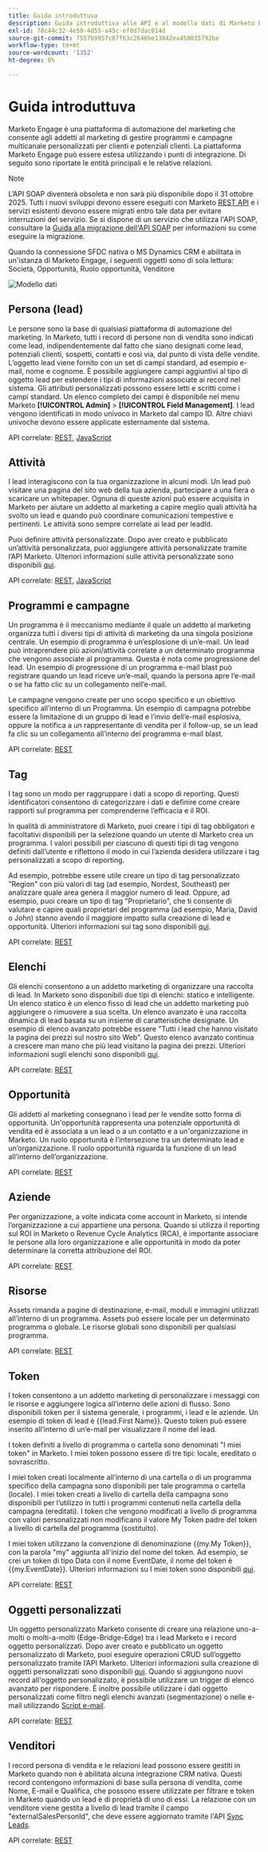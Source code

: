 ```yaml
---
title: Guida introduttuva
description: Guida introduttiva alle API e al modello dati di Marketo Engage, inclusi lead, attività, programmi, tag, elenchi, linee guida REST e avvisi di rimozione da SOAP.
exl-id: 78c44c32-4e59-4d55-a45c-ef0d7dac814d
source-git-commit: 7557b9957c87f63c2646be13842ea450035792be
workflow-type: tm+mt
source-wordcount: '1352'
ht-degree: 0%

---
```


# Guida introduttuva

Marketo Engage è una piattaforma di automazione del marketing che consente agli addetti al marketing di gestire programmi e campagne multicanale personalizzati per clienti e potenziali clienti. La piattaforma Marketo Engage può essere estesa utilizzando i punti di integrazione. Di seguito sono riportate le entità principali e le relative relazioni.

>[!NOTE]
>L’API SOAP diventerà obsoleta e non sarà più disponibile dopo il 31 ottobre 2025. Tutti i nuovi sviluppi devono essere eseguiti con Marketo [REST API](./rest-api/rest-api.md) e i servizi esistenti devono essere migrati entro tale data per evitare interruzioni del servizio. Se si dispone di un servizio che utilizza l&#39;API SOAP, consultare la [Guida alla migrazione dell&#39;API SOAP](./soap-api/migration.md) per informazioni su come eseguire la migrazione.
>

Quando la connessione SFDC nativa o MS Dynamics CRM è abilitata in un&#39;istanza di Marketo Engage, i seguenti oggetti sono di sola lettura: Società, Opportunità, Ruolo opportunità, Venditore

![Modello dati](assets/data_model.png)

## Persona (lead)

Le persone sono la base di qualsiasi piattaforma di automazione del marketing. In Marketo, tutti i record di persone non di vendita sono indicati come lead, indipendentemente dal fatto che siano designati come lead, potenziali clienti, sospetti, contatti e così via, dal punto di vista delle vendite. L’oggetto lead viene fornito con un set di campi standard, ad esempio e-mail, nome e cognome. È possibile aggiungere campi aggiuntivi al tipo di oggetto lead per estendere i tipi di informazioni associate ai record nel sistema. Gli attributi personalizzati possono essere letti e scritti come i campi standard. Un elenco completo dei campi è disponibile nel menu Marketo **[!UICONTROL Admin]** > **[!UICONTROL Field Management]**. I lead vengono identificati in modo univoco in Marketo dal campo ID. Altre chiavi univoche devono essere applicate esternamente dal sistema.

API correlate: [REST](https://developer.adobe.com/marketo-apis/api/mapi/#tag/Leads), [JavaScript](javascript-api/lead-tracking.md#lead-tracking-api)

## Attività

I lead interagiscono con la tua organizzazione in alcuni modi. Un lead può visitare una pagina del sito web della tua azienda, partecipare a una fiera o scaricare un whitepaper. Ognuna di queste azioni può essere acquisita in Marketo per aiutare un addetto al marketing a capire meglio quali attività ha svolto un lead e quando può coordinare comunicazioni tempestive e pertinenti. Le attività sono sempre correlate ai lead per leadId.

Puoi definire attività personalizzate. Dopo aver creato e pubblicato un’attività personalizzata, puoi aggiungere attività personalizzate tramite l’API Marketo. Ulteriori informazioni sulle attività personalizzate sono disponibili [qui](https://experienceleague.adobe.com/en/docs/marketo/using/product-docs/administration/marketo-custom-activities/understanding-custom-activities).

API correlate: [REST](https://developer.adobe.com/marketo-apis/api/mapi/#tag/Activities), [JavaScript](javascript-api/lead-tracking.md#munchkin-behavior)

## Programmi e campagne

Un programma è il meccanismo mediante il quale un addetto al marketing organizza tutti i diversi tipi di attività di marketing da una singola posizione centrale. Un esempio di programma è un’esplosione di un’e-mail. Un lead può intraprendere più azioni/attività correlate a un determinato programma che vengono associate al programma. Questa è nota come progressione del lead. Un esempio di progressione di un programma e-mail blast può registrare quando un lead riceve un’e-mail, quando la persona apre l’e-mail o se ha fatto clic su un collegamento nell’e-mail.

Le campagne vengono create per uno scopo specifico e un obiettivo specifico all’interno di un Programma. Un esempio di campagna potrebbe essere la limitazione di un gruppo di lead e l’invio dell’e-mail esplosiva, oppure la notifica a un rappresentante di vendita per il follow-up, se un lead fa clic su un collegamento all’interno del programma e-mail blast.

API correlate: [REST](https://developer.adobe.com/marketo-apis/api/mapi/#tag/Campaigns)

## Tag

I tag sono un modo per raggruppare i dati a scopo di reporting. Questi identificatori consentono di categorizzare i dati e definire come creare rapporti sul programma per comprenderne l’efficacia e il ROI.

In qualità di amministratore di Marketo, puoi creare i tipi di tag obbligatori e facoltativi disponibili per la selezione quando un utente di Marketo crea un programma. I valori possibili per ciascuno di questi tipi di tag vengono definiti dall’utente e riflettono il modo in cui l’azienda desidera utilizzare i tag personalizzati a scopo di reporting.

Ad esempio, potrebbe essere utile creare un tipo di tag personalizzato &quot;Region&quot; con più valori di tag (ad esempio, Nordest, Southeast) per analizzare quale area genera il maggior numero di lead. Oppure, ad esempio, puoi creare un tipo di tag &quot;Proprietario&quot;, che ti consente di valutare e capire quali proprietari del programma (ad esempio, Maria, David o John) stanno avendo il maggiore impatto sulla creazione di lead e opportunità. Ulteriori informazioni sui tag sono disponibili [qui](https://experienceleague.adobe.com/en/docs/marketo/using/product-docs/core-marketo-concepts/programs/working-with-programs/understanding-tags).

API correlate: [REST](https://developer.adobe.com/marketo-apis/api/asset/)

## Elenchi

Gli elenchi consentono a un addetto marketing di organizzare una raccolta di lead. In Marketo sono disponibili due tipi di elenchi: statico e intelligente. Un elenco statico è un elenco fisso di lead che un addetto marketing può aggiungere o rimuovere a sua scelta. Un elenco avanzato è una raccolta dinamica di lead basata su un insieme di caratteristiche designate. Un esempio di elenco avanzato potrebbe essere &quot;Tutti i lead che hanno visitato la pagina dei prezzi sul nostro sito Web&quot;. Questo elenco avanzato continua a crescere man mano che più lead visitano la pagina dei prezzi. Ulteriori informazioni sugli elenchi sono disponibili [qui](https://experienceleague.adobe.com/it/docs/marketo/using/home).

API correlate: [REST](https://developer.adobe.com/marketo-apis/api/asset/#tag/Static-Lists)

## Opportunità

Gli addetti al marketing consegnano i lead per le vendite sotto forma di opportunità. Un&#39;opportunità rappresenta una potenziale opportunità di vendita ed è associata a un lead o a un contatto e a un&#39;organizzazione in Marketo. Un ruolo opportunità è l’intersezione tra un determinato lead e un’organizzazione. Il ruolo opportunità riguarda la funzione di un lead all’interno dell’organizzazione.

API correlate: [REST](https://developer.adobe.com/marketo-apis/api/mapi/#tag/Opportunities)

## Aziende

Per organizzazione, a volte indicata come account in Marketo, si intende l’organizzazione a cui appartiene una persona. Quando si utilizza il reporting sul ROI in Marketo o Revenue Cycle Analytics (RCA), è importante associare le persone alla loro organizzazione e alle opportunità in modo da poter determinare la corretta attribuzione del ROI.

API correlate: [REST](https://developer.adobe.com/marketo-apis/api/mapi/#tag/Companies)

## Risorse

Assets rimanda a pagine di destinazione, e-mail, moduli e immagini utilizzati all’interno di un programma. Assets può essere locale per un determinato programma o globale. Le risorse globali sono disponibili per qualsiasi programma.

API correlate: [REST](https://developer.adobe.com/marketo-apis/api/asset/)

## Token

I token consentono a un addetto marketing di personalizzare i messaggi con le risorse e aggiungere logica all’interno delle azioni di flusso. Sono disponibili token per il sistema generale, i programmi, i lead e le aziende. Un esempio di token di lead è {{lead.First Name}}. Questo token può essere inserito all’interno di un’e-mail per visualizzare il nome del lead.

I token definiti a livello di programma o cartella sono denominati &quot;I miei token&quot; in Marketo. I miei token possono essere di tre tipi: locale, ereditato o sovrascritto.

I miei token creati localmente all’interno di una cartella o di un programma specifico della campagna sono disponibili per tale programma o cartella (locale). I miei token creati a livello di cartella della campagna sono disponibili per l’utilizzo in tutti i programmi contenuti nella cartella della campagna (ereditati). I token che vengono modificati a livello di programma con valori personalizzati non modificano il valore My Token padre del token a livello di cartella del programma (sostituito).

I miei token utilizzano la convenzione di denominazione {{my.My Token}}, con la parola &quot;my&quot; aggiunta all&#39;inizio del nome del token. Ad esempio, se crei un token di tipo Data con il nome EventDate, il nome del token è {{my.EventDate}}. Ulteriori informazioni su I miei token sono disponibili [qui](https://experienceleague.adobe.com/en/docs/marketo/using/product-docs/core-marketo-concepts/programs/tokens/understanding-my-tokens-in-a-program).

API correlate: [REST](https://developer.adobe.com/marketo-apis/api/asset/#tag/Tokens)

## Oggetti personalizzati

Un oggetto personalizzato Marketo consente di creare una relazione uno-a-molti o molti-a-molti (Edge-Bridge-Edge) tra i lead Marketo e i record oggetto personalizzati. Dopo aver creato e pubblicato un oggetto personalizzato di Marketo, puoi eseguire operazioni CRUD sull’oggetto personalizzato tramite l’API Marketo. Ulteriori informazioni sulla creazione di oggetti personalizzati sono disponibili [qui](https://experienceleague.adobe.com/it/docs/marketo/using/home). Quando si aggiungono nuovi record all&#39;oggetto personalizzato, è possibile utilizzare un trigger di elenco avanzato per rispondere. È inoltre possibile utilizzare i dati oggetto personalizzati come filtro negli elenchi avanzati (segmentazione) o nelle e-mail utilizzando [Script e-mail](email-scripting.md).

API correlate: [REST](https://developer.adobe.com/marketo-apis/api/mapi/#tag/Custom-Objects)

## Venditori

I record persona di vendita e le relazioni lead possono essere gestiti in Marketo quando non è abilitata alcuna integrazione CRM nativa. Questi record contengono informazioni di base sulla persona di vendita, come Nome, E-mail e Qualifica, che possono essere utilizzate per filtrare e token in Marketo quando un lead è di proprietà di uno di essi. La relazione con un venditore viene gestita a livello di lead tramite il campo &quot;externalSalesPersonId&quot;, che deve essere aggiornato tramite l&#39;API [Sync Leads](https://developer.adobe.com/marketo-apis/api/mapi/#tag/Leads/operation/syncLeadUsingPOST).

API correlate: [REST](https://developer.adobe.com/marketo-apis/api/mapi/#tag/Sales-Persons)
